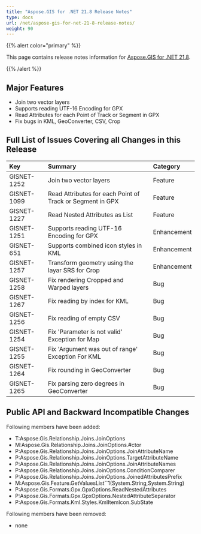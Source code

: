 ```yaml
---
title: "Aspose.GIS for .NET 21.8 Release Notes"
type: docs
url: /net/aspose-gis-for-net-21-8-release-notes/
weight: 90
---
```


{{% alert color="primary" %}} 

This page contains release notes information for [Aspose.GIS for .NET 21.8](https://www.nuget.org/packages/Aspose.GIS/21.8.0).

{{% /alert %}} 
## **Major Features**
- Join two vector layers
- Supports reading UTF-16 Encoding for GPX
- Read Attributes for each Point of Track or Segment in GPX
- Fix bugs in KML, GeoConverter, CSV, Crop
## **Full List of Issues Covering all Changes in this Release**

|**Key**|**Summary**|**Category**|
| :- | :- | :- |
|GISNET-1252|Join two vector layers|Feature|
|GISNET-1099|Read Attributes for each Point of Track or Segment in GPX|Feature|
|GISNET-1227|Read Nested Attributes as List|Feature|
|GISNET-1251|Supports reading UTF-16 Encoding for GPX|Enhancement|
|GISNET-651|Supports combined icon styles in KML|Enhancement|
|GISNET-1257|Transform geometry using the layar SRS for Crop|Enhancement|
|GISNET-1258|Fix rendering Cropped and Warped layers|Bug|
|GISNET-1267|Fix reading by index for KML|Bug|
|GISNET-1256|Fix reading of empty CSV|Bug|
|GISNET-1254|Fix 'Parameter is not valid' Exception for Map|Bug|
|GISNET-1255|Fix 'Argument was out of range' Exception For KML|Bug|
|GISNET-1264|Fix rounding in GeoConverter|Bug|
|GISNET-1265|Fix parsing zero degrees in GeoConverter|Bug|

## **Public API and Backward Incompatible Changes**
Following members have been added:

- T:Aspose.Gis.Relationship.Joins.JoinOptions
- M:Aspose.Gis.Relationship.Joins.JoinOptions.#ctor
- P:Aspose.Gis.Relationship.Joins.JoinOptions.JoinAttributeName
- P:Aspose.Gis.Relationship.Joins.JoinOptions.TargetAttributeName
- P:Aspose.Gis.Relationship.Joins.JoinOptions.JoinAttributeNames
- P:Aspose.Gis.Relationship.Joins.JoinOptions.ConditionComparer
- P:Aspose.Gis.Relationship.Joins.JoinOptions.JoinedAttributesPrefix
- M:Aspose.Gis.Feature.GetValuesList``1(System.String,System.String)
- P:Aspose.Gis.Formats.Gpx.GpxOptions.ReadNestedAttributes
- P:Aspose.Gis.Formats.Gpx.GpxOptions.NestedAttributeSeparator
- P:Aspose.Gis.Formats.Kml.Styles.KmlItemIcon.SubState

Following members have been removed:
- none